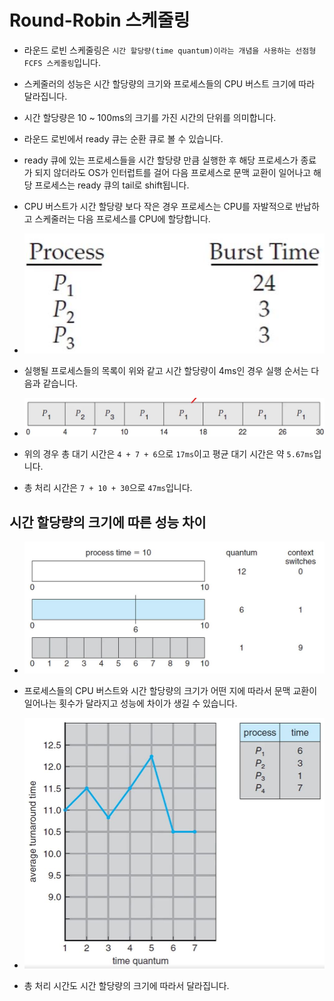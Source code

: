 # Round-Robin 스케줄링

- 라운드 로빈 스케줄링은 `시간 할당량(time quantum)이라는 개념을 사용하는 선점형 FCFS 스케줄링`입니다.

- 스케줄러의 성능은 시간 할당량의 크기와 프로세스들의 CPU 버스트 크기에 따라 달라집니다. 

- 시간 할당량은 10 ~ 100ms의 크기를 가진 시간의 단위를 의미합니다.

- 라운드 로빈에서 ready 큐는 순환 큐로 볼 수 있습니다.

- ready 큐에 있는 프로세스들을 시간 할당량 만큼 실행한 후 해당 프로세스가 종료가 되지 않더라도 OS가 인터럽트를 걸어 다음 프로세스로 문맥 교환이 일어나고 해당 프로세스는 ready 큐의 tail로 shift됩니다.

- CPU 버스트가 시간 할당량 보다 작은 경우 프로세스는 CPU를 자발적으로 반납하고 스케줄러는 다음 프로세스를 CPU에 할당합니다.

- ![image](../../../img/rr.JPG)

- 실행될 프로세스들의 목록이 위와 같고 시간 할당량이 4ms인 경우 실행 순서는 다음과 같습니다.

- ![image](../../../img/rr2.JPG)

- 위의 경우 총 대기 시간은 `4 + 7 + 6`으로 `17ms`이고 평균 대기 시간은 약 `5.67ms`입니다.

- 총 처리 시간은 `7 + 10 + 30`으로 `47ms`입니다.

## 시간 할당량의 크기에 따른 성능 차이

- ![image](../../../img/rr3.JPG)

- 프로세스들의 CPU 버스트와 시간 할당량의 크기가 어떤 지에 따라서 문맥 교환이 일어나는 횟수가 달라지고 성능에 차이가 생길 수 있습니다.

- ![image](../../../img/rr4.JPG)

- 총 처리 시간도 시간 할당량의 크기에 따라서 달라집니다.


